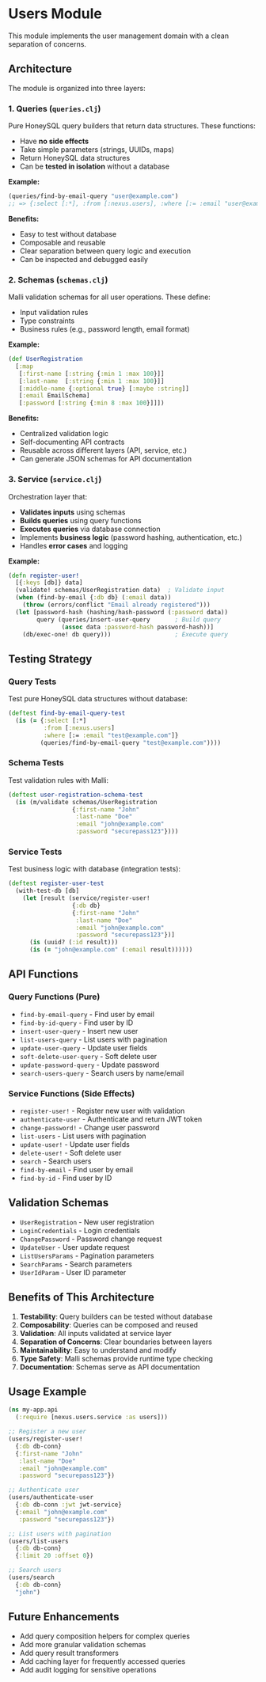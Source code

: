 # Users Module

This module implements the user management domain with a clean separation of concerns.

## Architecture

The module is organized into three layers:

### 1. Queries (`queries.clj`)

Pure HoneySQL query builders that return data structures. These functions:
- Have **no side effects**
- Take simple parameters (strings, UUIDs, maps)
- Return HoneySQL data structures
- Can be **tested in isolation** without a database

**Example:**
```clojure
(queries/find-by-email-query "user@example.com")
;; => {:select [:*], :from [:nexus.users], :where [:= :email "user@example.com"]}
```

**Benefits:**
- Easy to test without database
- Composable and reusable
- Clear separation between query logic and execution
- Can be inspected and debugged easily

### 2. Schemas (`schemas.clj`)

Malli validation schemas for all user operations. These define:
- Input validation rules
- Type constraints
- Business rules (e.g., password length, email format)

**Example:**
```clojure
(def UserRegistration
  [:map
   [:first-name [:string {:min 1 :max 100}]]
   [:last-name  [:string {:min 1 :max 100}]]
   [:middle-name {:optional true} [:maybe :string]]
   [:email EmailSchema]
   [:password [:string {:min 8 :max 100}]]])
```

**Benefits:**
- Centralized validation logic
- Self-documenting API contracts
- Reusable across different layers (API, service, etc.)
- Can generate JSON schemas for API documentation

### 3. Service (`service.clj`)

Orchestration layer that:
- **Validates inputs** using schemas
- **Builds queries** using query functions
- **Executes queries** via database connection
- Implements **business logic** (password hashing, authentication, etc.)
- Handles **error cases** and logging

**Example:**
```clojure
(defn register-user!
  [{:keys [db]} data]
  (validate! schemas/UserRegistration data)  ; Validate input
  (when (find-by-email {:db db} (:email data))
    (throw (errors/conflict "Email already registered")))
  (let [password-hash (hashing/hash-password (:password data))
        query (queries/insert-user-query       ; Build query
               (assoc data :password-hash password-hash))]
    (db/exec-one! db query)))                  ; Execute query
```

## Testing Strategy

### Query Tests
Test pure HoneySQL data structures without database:

```clojure
(deftest find-by-email-query-test
  (is (= {:select [:*]
          :from [:nexus.users]
          :where [:= :email "test@example.com"]}
         (queries/find-by-email-query "test@example.com"))))
```

### Schema Tests
Test validation rules with Malli:

```clojure
(deftest user-registration-schema-test
  (is (m/validate schemas/UserRegistration
                  {:first-name "John"
                   :last-name "Doe"
                   :email "john@example.com"
                   :password "securepass123"})))
```

### Service Tests
Test business logic with database (integration tests):

```clojure
(deftest register-user-test
  (with-test-db [db]
    (let [result (service/register-user! 
                  {:db db}
                  {:first-name "John"
                   :last-name "Doe"
                   :email "john@example.com"
                   :password "securepass123"})]
      (is (uuid? (:id result)))
      (is (= "john@example.com" (:email result))))))
```

## API Functions

### Query Functions (Pure)

- `find-by-email-query` - Find user by email
- `find-by-id-query` - Find user by ID
- `insert-user-query` - Insert new user
- `list-users-query` - List users with pagination
- `update-user-query` - Update user fields
- `soft-delete-user-query` - Soft delete user
- `update-password-query` - Update password
- `search-users-query` - Search users by name/email

### Service Functions (Side Effects)

- `register-user!` - Register new user with validation
- `authenticate-user` - Authenticate and return JWT token
- `change-password!` - Change user password
- `list-users` - List users with pagination
- `update-user!` - Update user fields
- `delete-user!` - Soft delete user
- `search` - Search users
- `find-by-email` - Find user by email
- `find-by-id` - Find user by ID

## Validation Schemas

- `UserRegistration` - New user registration
- `LoginCredentials` - Login credentials
- `ChangePassword` - Password change request
- `UpdateUser` - User update request
- `ListUsersParams` - Pagination parameters
- `SearchParams` - Search parameters
- `UserIdParam` - User ID parameter

## Benefits of This Architecture

1. **Testability**: Query builders can be tested without database
2. **Composability**: Queries can be composed and reused
3. **Validation**: All inputs validated at service layer
4. **Separation of Concerns**: Clear boundaries between layers
5. **Maintainability**: Easy to understand and modify
6. **Type Safety**: Malli schemas provide runtime type checking
7. **Documentation**: Schemas serve as API documentation

## Usage Example

```clojure
(ns my-app.api
  (:require [nexus.users.service :as users]))

;; Register a new user
(users/register-user! 
  {:db db-conn}
  {:first-name "John"
   :last-name "Doe"
   :email "john@example.com"
   :password "securepass123"})

;; Authenticate user
(users/authenticate-user
  {:db db-conn :jwt jwt-service}
  {:email "john@example.com"
   :password "securepass123"})

;; List users with pagination
(users/list-users
  {:db db-conn}
  {:limit 20 :offset 0})

;; Search users
(users/search
  {:db db-conn}
  "john")
```

## Future Enhancements

- Add query composition helpers for complex queries
- Add more granular validation schemas
- Add query result transformers
- Add caching layer for frequently accessed queries
- Add audit logging for sensitive operations

